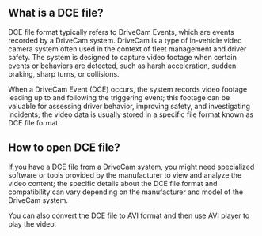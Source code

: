 ## What is a DCE file?

DCE file format typically refers to DriveCam Events, which are events recorded by a DriveCam system. DriveCam is a type of in-vehicle video camera system often used in the context of fleet management and driver safety. The system is designed to capture video footage when certain events or behaviors are detected, such as harsh acceleration, sudden braking, sharp turns, or collisions.

When a DriveCam Event (DCE) occurs, the system records video footage leading up to and following the triggering event; this footage can be valuable for assessing driver behavior, improving safety, and investigating incidents; the video data is usually stored in a specific file format known as DCE file format.

## How to open DCE file?

If you have a DCE file from a DriveCam system, you might need specialized software or tools provided by the manufacturer to view and analyze the video content; the specific details about the DCE file format and compatibility can vary depending on the manufacturer and model of the DriveCam system.

You can also convert the DCE file to AVI format and then use AVI player to play the video.

